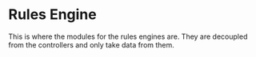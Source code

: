 # Rules Engine

This is where the modules for the rules engines are. They are decoupled from the controllers and only take data from them.

